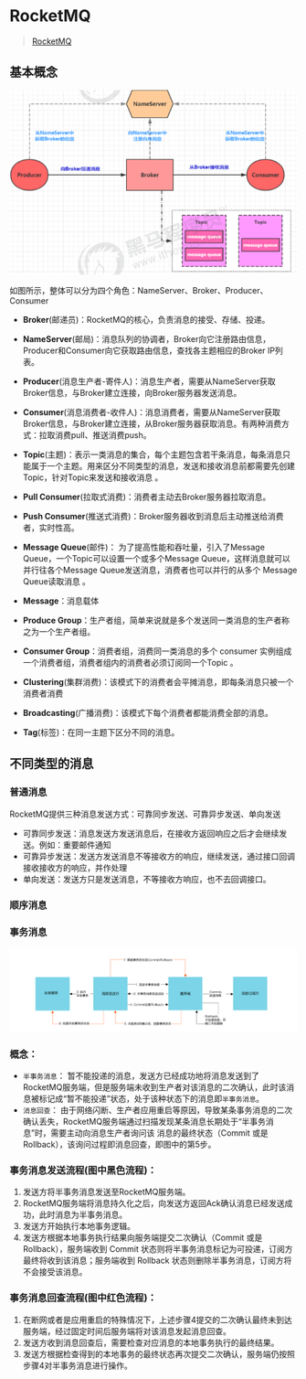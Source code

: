 # RocketMQ

> [RocketMQ](https://github.com/apache/rocketmq/blob/master/docs/cn/README.md)

## 基本概念

![](https://raw.githubusercontent.com/HHHHire/HHHHire.github.io/master/_posts/images/RocketMQ2.png)

如图所示，整体可以分为四个角色：NameServer、Broker、Producer、Consumer

* **Broker**(邮递员)：RocketMQ的核心，负责消息的接受、存储、投递。

* **NameServer**(邮局)：消息队列的协调者，Broker向它注册路由信息，Producer和Consumer向它获取路由信息，查找各主题相应的Broker IP列表。
* **Producer**(消息生产者-寄件人)：消息生产者，需要从NameServer获取Broker信息，与Broker建立连接，向Broker服务器发送消息。
* **Consumer**(消息消费者-收件人)：消息消费者，需要从NameServer获取Broker信息，与Broker建立连接，从Broker服务器获取消息。有两种消费方式：拉取消费pull、推送消费push。
* **Topic**(主题)：表示一类消息的集合，每个主题包含若干条消息，每条消息只能属于一个主题。用来区分不同类型的消息，发送和接收消息前都需要先创建Topic，针对Topic来发送和接收消息 。
* **Pull Consumer**(拉取式消费)：消费者主动去Broker服务器拉取消息。
* **Push Consumer**(推送式消费)：Broker服务器收到消息后主动推送给消费者，实时性高。
* **Message Queue**(邮件)： 为了提高性能和吞吐量，引入了Message Queue，一个Topic可以设置一个或多个Message Queue，这样消息就可以并行往各个Message Queue发送消息，消费者也可以并行的从多个 Message Queue读取消息 。
* **Message**：消息载体
* **Produce Group**：生产者组，简单来说就是多个发送同一类消息的生产者称之为一个生产者组。
* **Consumer Group**：消费者组，消费同一类消息的多个 consumer 实例组成一个消费者组，消费者组内的消费者必须订阅同一个Topic 。
* **Clustering**(集群消费)：该模式下的消费者会平摊消息，即每条消息只被一个消费者消费
* **Broadcasting**(广播消费)：该模式下每个消费者都能消费全部的消息。
* **Tag**(标签)：在同一主题下区分不同的消息。

## 不同类型的消息

### 普通消息

RocketMQ提供三种消息发送方式：可靠同步发送、可靠异步发送、单向发送

* 可靠同步发送：消息发送方发送消息后，在接收方返回响应之后才会继续发送。例如：重要邮件通知
* 可靠异步发送：发送方发送消息不等接收方的响应，继续发送，通过接口回调接收接收方的响应，并作处理
* 单向发送：发送方只是发送消息，不等接收方响应，也不去回调接口。

### 顺序消息



### 事务消息

![](https://raw.githubusercontent.com/HHHHire/HHHHire.github.io/master/_posts/images/RocketMQ1.png)

### 概念：

* `半事务消息`： 暂不能投递的消息，发送方已经成功地将消息发送到了RocketMQ服务端，但是服务端未收到生产者对该消息的二次确认，此时该消息被标记成“暂不能投递”状态，处于该种状态下的消息即`半事务消息`。 
* `消息回查`： 由于网络闪断、生产者应用重启等原因，导致某条事务消息的二次确认丢失，RocketMQ服务端通过扫描发现某条消息长期处于“半事务消息”时，需要主动向消息生产者询问该 消息的最终状态（Commit 或是 Rollback），该询问过程即消息回查，即图中的第5步。 

### 事务消息发送流程(图中黑色流程)：

1. 发送方将半事务消息发送至RocketMQ服务端。 
2. RocketMQ服务端将消息持久化之后，向发送方返回Ack确认消息已经发送成功，此时消息为半事务消息。
3. 发送方开始执行本地事务逻辑。
4. 发送方根据本地事务执行结果向服务端提交二次确认（Commit 或是 Rollback），服务端收到 Commit 状态则将半事务消息标记为可投递，订阅方最终将收到该消息；服务端收到 Rollback 状态则删除半事务消息，订阅方将不会接受该消息。 

### 事务消息回查流程(图中红色流程)：

1. 在断网或者是应用重启的特殊情况下，上述步骤4提交的二次确认最终未到达服务端，经过固定时间后服务端将对该消息发起消息回查。 
2. 发送方收到消息回查后，需要检查对应消息的本地事务执行的最终结果。
3. 发送方根据检查得到的本地事务的最终状态再次提交二次确认，服务端仍按照步骤4对半事务消息进行操作。 